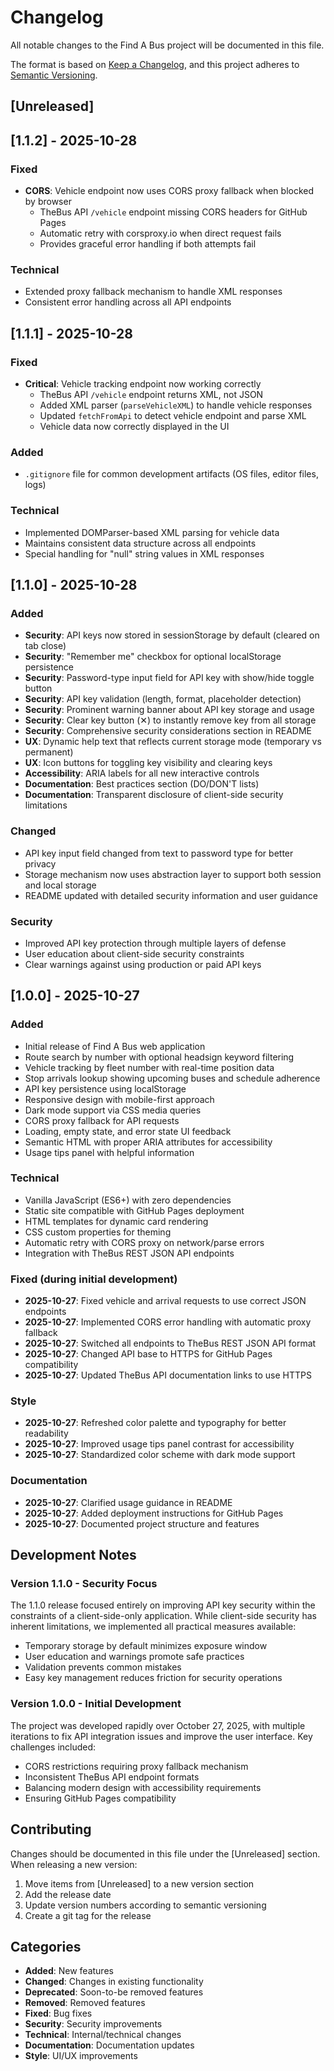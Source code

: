 # Changelog

All notable changes to the Find A Bus project will be documented in this file.

The format is based on [Keep a Changelog](https://keepachangelog.com/en/1.0.0/),
and this project adheres to [Semantic Versioning](https://semver.org/spec/v2.0.0.html).

## [Unreleased]

## [1.1.2] - 2025-10-28

### Fixed
- **CORS**: Vehicle endpoint now uses CORS proxy fallback when blocked by browser
  - TheBus API `/vehicle` endpoint missing CORS headers for GitHub Pages
  - Automatic retry with corsproxy.io when direct request fails
  - Provides graceful error handling if both attempts fail

### Technical
- Extended proxy fallback mechanism to handle XML responses
- Consistent error handling across all API endpoints

## [1.1.1] - 2025-10-28

### Fixed
- **Critical**: Vehicle tracking endpoint now working correctly
  - TheBus API `/vehicle` endpoint returns XML, not JSON
  - Added XML parser (`parseVehicleXML`) to handle vehicle responses
  - Updated `fetchFromApi` to detect vehicle endpoint and parse XML
  - Vehicle data now correctly displayed in the UI

### Added
- `.gitignore` file for common development artifacts (OS files, editor files, logs)

### Technical
- Implemented DOMParser-based XML parsing for vehicle data
- Maintains consistent data structure across all endpoints
- Special handling for "null" string values in XML responses

## [1.1.0] - 2025-10-28

### Added
- **Security**: API keys now stored in sessionStorage by default (cleared on tab close)
- **Security**: "Remember me" checkbox for optional localStorage persistence
- **Security**: Password-type input field for API key with show/hide toggle button
- **Security**: API key validation (length, format, placeholder detection)
- **Security**: Prominent warning banner about API key storage and usage
- **Security**: Clear key button (✕) to instantly remove key from all storage
- **Security**: Comprehensive security considerations section in README
- **UX**: Dynamic help text that reflects current storage mode (temporary vs permanent)
- **UX**: Icon buttons for toggling key visibility and clearing keys
- **Accessibility**: ARIA labels for all new interactive controls
- **Documentation**: Best practices section (DO/DON'T lists)
- **Documentation**: Transparent disclosure of client-side security limitations

### Changed
- API key input field changed from text to password type for better privacy
- Storage mechanism now uses abstraction layer to support both session and local storage
- README updated with detailed security information and user guidance

### Security
- Improved API key protection through multiple layers of defense
- User education about client-side security constraints
- Clear warnings against using production or paid API keys

## [1.0.0] - 2025-10-27

### Added
- Initial release of Find A Bus web application
- Route search by number with optional headsign keyword filtering
- Vehicle tracking by fleet number with real-time position data
- Stop arrivals lookup showing upcoming buses and schedule adherence
- API key persistence using localStorage
- Responsive design with mobile-first approach
- Dark mode support via CSS media queries
- CORS proxy fallback for API requests
- Loading, empty state, and error state UI feedback
- Semantic HTML with proper ARIA attributes for accessibility
- Usage tips panel with helpful information

### Technical
- Vanilla JavaScript (ES6+) with zero dependencies
- Static site compatible with GitHub Pages deployment
- HTML templates for dynamic card rendering
- CSS custom properties for theming
- Automatic retry with CORS proxy on network/parse errors
- Integration with TheBus REST JSON API endpoints

### Fixed (during initial development)
- **2025-10-27**: Fixed vehicle and arrival requests to use correct JSON endpoints
- **2025-10-27**: Implemented CORS error handling with automatic proxy fallback
- **2025-10-27**: Switched all endpoints to TheBus REST JSON API format
- **2025-10-27**: Changed API base to HTTPS for GitHub Pages compatibility
- **2025-10-27**: Updated TheBus API documentation links to use HTTPS

### Style
- **2025-10-27**: Refreshed color palette and typography for better readability
- **2025-10-27**: Improved usage tips panel contrast for accessibility
- **2025-10-27**: Standardized color scheme with dark mode support

### Documentation
- **2025-10-27**: Clarified usage guidance in README
- **2025-10-27**: Added deployment instructions for GitHub Pages
- **2025-10-27**: Documented project structure and features

## Development Notes

### Version 1.1.0 - Security Focus
The 1.1.0 release focused entirely on improving API key security within the constraints of a client-side-only application. While client-side security has inherent limitations, we implemented all practical measures available:
- Temporary storage by default minimizes exposure window
- User education and warnings promote safe practices
- Validation prevents common mistakes
- Easy key management reduces friction for security operations

### Version 1.0.0 - Initial Development
The project was developed rapidly over October 27, 2025, with multiple iterations to fix API integration issues and improve the user interface. Key challenges included:
- CORS restrictions requiring proxy fallback mechanism
- Inconsistent TheBus API endpoint formats
- Balancing modern design with accessibility requirements
- Ensuring GitHub Pages compatibility

## Contributing

Changes should be documented in this file under the [Unreleased] section. When releasing a new version:
1. Move items from [Unreleased] to a new version section
2. Add the release date
3. Update version numbers according to semantic versioning
4. Create a git tag for the release

## Categories

- **Added**: New features
- **Changed**: Changes in existing functionality
- **Deprecated**: Soon-to-be removed features
- **Removed**: Removed features
- **Fixed**: Bug fixes
- **Security**: Security improvements
- **Technical**: Internal/technical changes
- **Documentation**: Documentation updates
- **Style**: UI/UX improvements
